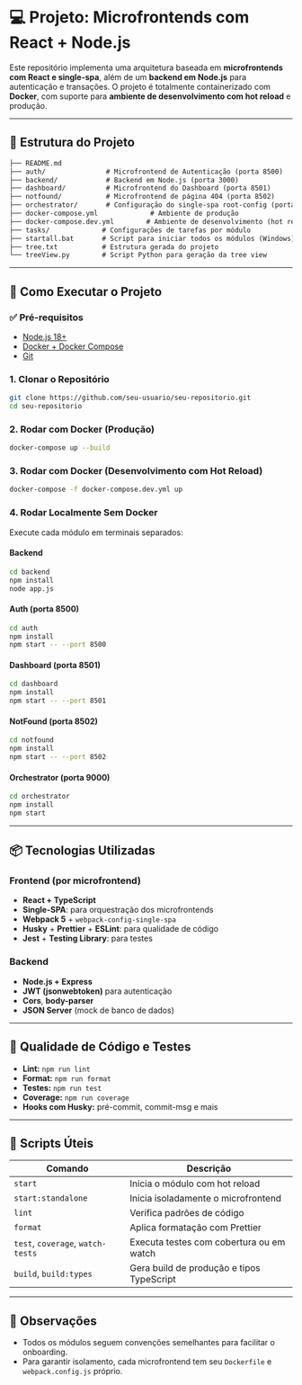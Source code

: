 # 💻 Projeto: Microfrontends com React + Node.js

Este repositório implementa uma arquitetura baseada em **microfrontends com React e single-spa**, além de um **backend em Node.js** para autenticação e transações. O projeto é totalmente containerizado com **Docker**, com suporte para **ambiente de desenvolvimento com hot reload** e produção.

---

## 📁 Estrutura do Projeto

```txt
├── README.md
├── auth/               # Microfrontend de Autenticação (porta 8500)
├── backend/            # Backend em Node.js (porta 3000)
├── dashboard/          # Microfrontend do Dashboard (porta 8501)
├── notfound/           # Microfrontend de página 404 (porta 8502)
├── orchestrator/       # Configuração do single-spa root-config (porta 9000)
├── docker-compose.yml             # Ambiente de produção
├── docker-compose.dev.yml        # Ambiente de desenvolvimento (hot reload)
├── tasks/             # Configurações de tarefas por módulo
├── startall.bat       # Script para iniciar todos os módulos (Windows)
├── tree.txt           # Estrutura gerada do projeto
└── treeView.py        # Script Python para geração da tree view
```

---

## 🚀 Como Executar o Projeto

### ✅ Pré-requisitos

- [Node.js 18+](https://nodejs.org/)
- [Docker + Docker Compose](https://www.docker.com/)
- [Git](https://git-scm.com/)

### 1. Clonar o Repositório

```bash
git clone https://github.com/seu-usuario/seu-repositorio.git
cd seu-repositorio
```

### 2. Rodar com Docker (Produção)

```bash
docker-compose up --build
```

### 3. Rodar com Docker (Desenvolvimento com Hot Reload)

```bash
docker-compose -f docker-compose.dev.yml up
```

### 4. Rodar Localmente Sem Docker

Execute cada módulo em terminais separados:

#### Backend

```bash
cd backend
npm install
node app.js
```

#### Auth (porta 8500)

```bash
cd auth
npm install
npm start -- --port 8500
```

#### Dashboard (porta 8501)

```bash
cd dashboard
npm install
npm start -- --port 8501
```

#### NotFound (porta 8502)

```bash
cd notfound
npm install
npm start -- --port 8502
```

#### Orchestrator (porta 9000)

```bash
cd orchestrator
npm install
npm start
```

---

## 📦 Tecnologias Utilizadas

### Frontend (por microfrontend)

- **React + TypeScript**
- **Single-SPA**: para orquestração dos microfrontends
- **Webpack 5** + `webpack-config-single-spa`
- **Husky** + **Prettier** + **ESLint**: para qualidade de código
- **Jest** + **Testing Library**: para testes

### Backend

- **Node.js + Express**
- **JWT (jsonwebtoken)** para autenticação
- **Cors**, **body-parser**
- **JSON Server** (mock de banco de dados)

---

## 🧪 Qualidade de Código e Testes

- **Lint:** `npm run lint`
- **Format:** `npm run format`
- **Testes:** `npm run test`
- **Coverage:** `npm run coverage`
- **Hooks com Husky:** pré-commit, commit-msg e mais

---

## 🧰 Scripts Úteis

| Comando                           | Descrição                                 |
| --------------------------------- | ----------------------------------------- |
| `start`                           | Inicia o módulo com hot reload            |
| `start:standalone`                | Inicia isoladamente o microfrontend       |
| `lint`                            | Verifica padrões de código                |
| `format`                          | Aplica formatação com Prettier            |
| `test`, `coverage`, `watch-tests` | Executa testes com cobertura ou em watch  |
| `build`, `build:types`            | Gera build de produção e tipos TypeScript |

---

## 📌 Observações

- Todos os módulos seguem convenções semelhantes para facilitar o onboarding.
- Para garantir isolamento, cada microfrontend tem seu `Dockerfile` e `webpack.config.js` próprio.
